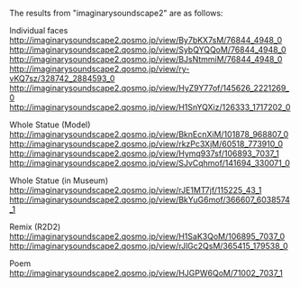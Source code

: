   The results from "imaginarysoundscape2" are as follows:
  
  Individual faces
http://imaginarysoundscape2.qosmo.jp/view/By7bKX7sM/76844_4948_0
http://imaginarysoundscape2.qosmo.jp/view/SybQYQQoM/76844_4948_0
http://imaginarysoundscape2.qosmo.jp/view/BJsNtmmiM/76844_4948_0
http://imaginarysoundscape2.qosmo.jp/view/ry-vKQ7sz/328742_2884593_0
http://imaginarysoundscape2.qosmo.jp/view/HyZ9Y77of/145626_2221269_0
http://imaginarysoundscape2.qosmo.jp/view/H1SnYQXiz/126333_1717202_0

  Whole Statue (Model)
http://imaginarysoundscape2.qosmo.jp/view/BknEcnXiM/101878_968807_0
http://imaginarysoundscape2.qosmo.jp/view/rkzPc3XjM/60518_773910_0 
http://imaginarysoundscape2.qosmo.jp/view/Hymq937sf/106893_7037_1 
http://imaginarysoundscape2.qosmo.jp/view/SJvCqhmof/141694_330071_0 

  Whole Statue (in Museum)
http://imaginarysoundscape2.qosmo.jp/view/rJE1MT7jf/115225_43_1
http://imaginarysoundscape2.qosmo.jp/view/BkYuG6mof/366607_6038574_1

  Remix (R2D2)
http://imaginarysoundscape2.qosmo.jp/view/H1SaK3QoM/106895_7037_0
http://imaginarysoundscape2.qosmo.jp/view/rJlGc2QsM/365415_179538_0

  Poem
http://imaginarysoundscape2.qosmo.jp/view/HJGPW6QoM/71002_7037_1
